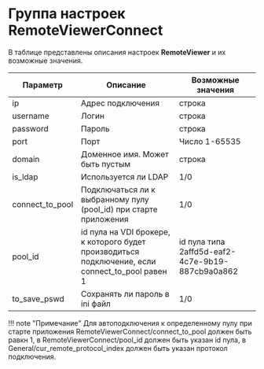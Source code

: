 # Группа настроек RemoteViewerConnect

В таблице представлены описания настроек **RemoteViewer** и их возможные значения.

| Параметр                         | Описание                                                                                                 | Возможные значения |
|----------------------------------|----------------------------------------------------------------------------------------------------------|--------------------|
| ip                               | Адрес подключения                                                                                        | строка             |
| username                         | Логин                                                                                                    | строка             |
| password                         | Пароль                                                                                                   | строка             |
| port                             | Порт                                                                                                     | Число 1-65535      |
| domain                           | Доменное имя. Может быть пустым                                                                          | строка             |
| is_ldap                          | Используется ли LDAP                                                                                     | 1/0                |
| connect_to_pool                  | Подключаться ли к выбранному пулу (pool_id) при старте приложения                                      | 1/0                |
|pool_id                           |id пула на VDI брокере, к которого будет производиться подключение, если connect_to_pool равен 1          | id пула типа 2affd5d-eaf2-4c7e-9b19-887cb9a0a862|
| to_save_pswd                     | Сохранять ли пароль в ini файл                                                                           | 1/0                |

!!! note "Примечание" 
  Для автоподключения к определенному пулу при старте приложения RemoteViewerConnect/connect_to_pool должен быть равкн 1, 
 в RemoteViewerConnect/pool_id должен быть указан id пула, в General/cur_remote_protocol_index должен 
 быть указан протокол подключения.